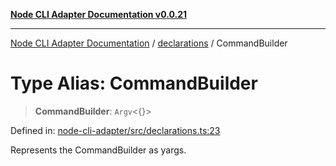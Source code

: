 [**Node CLI Adapter Documentation v0.0.21**](../../README.md)

***

[Node CLI Adapter Documentation](../../modules.md) / [declarations](../README.md) / CommandBuilder

# Type Alias: CommandBuilder

> **CommandBuilder**: `Argv`\<\{\}\>

Defined in: [node-cli-adapter/src/declarations.ts:23](https://github.com/stonemjs/node-cli-adapter/blob/864b503e06a40512b872ced9446e09ca39f76729/src/declarations.ts#L23)

Represents the CommandBuilder as yargs.
